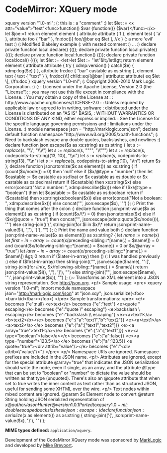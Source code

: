 CodeMirror: XQuery mode
=======================

xquery version "1.0-ml"; (: this is : a "comment" :) let $let := &lt;x attr="value"&gt;"test"&lt;func&gt;function() $var {function()} {$var}&lt;/func&gt;&lt;/x&gt; let $joe:=1 return element element { attribute attribute { 1 }, element test { 'a' }, attribute foo { "bar" }, fn:doc()\[ foo/@bar eq $let \], //x } (: a more 'evil' test :) (: Modified Blakeley example (: with nested comment :) ... :) declare private function local:declare() {()}; declare private function local:private() {()}; declare private function local:function() {()}; declare private function local:local() {()}; let $let := &lt;let&gt;let $let := "let"&lt;/let&gt; return element element { attribute attribute { try { xdmp:version() } catch($e) { xdmp:log($e) } }, attribute fn:doc { "bar" castable as xs:string }, element text { text { "text" } }, fn:doc()\[ child::eq/(@bar | attribute::attribute) eq $let \], //fn:doc } xquery version "1.0-ml"; (: Copyright 2006-2010 Mark Logic Corporation. :) (: : Licensed under the Apache License, Version 2.0 (the "License"); : you may not use this file except in compliance with the License. : You may obtain a copy of the License at : : http://www.apache.org/licenses/LICENSE-2.0 : : Unless required by applicable law or agreed to in writing, software : distributed under the License is distributed on an "AS IS" BASIS, : WITHOUT WARRANTIES OR CONDITIONS OF ANY KIND, either express or implied. : See the License for the specific language governing permissions and : limitations under the License. :) module namespace json = "http://marklogic.com/json"; declare default function namespace "http://www.w3.org/2005/xpath-functions"; (: Need to backslash escape any double quotes, backslashes, and newlines :) declare function json:escape($s as xs:string) as xs:string { let $s := replace($s, "\\\\", "\\\\\\\\") let $s := replace($s, """", "\\\\""") let $s := replace($s, codepoints-to-string((13, 10)), "\\\\n") let $s := replace($s, codepoints-to-string(13), "\\\\n") let $s := replace($s, codepoints-to-string(10), "\\\\n") return $s }; declare function json:atomize($x as element()) as xs:string { if (count($x/node()) = 0) then 'null' else if ($x/@type = "number") then let $castable := $x castable as xs:float or $x castable as xs:double or $x castable as xs:decimal return if ($castable) then xs:string($x) else error(concat("Not a number: ", xdmp:describe($x))) else if ($x/@type = "boolean") then let $castable := $x castable as xs:boolean return if ($castable) then xs:string(xs:boolean($x)) else error(concat("Not a boolean: ", xdmp:describe($x))) else concat('"', json:escape($x), '"') }; (: Print the thing that comes after the colon :) declare function json:print-value($x as element()) as xs:string { if (count($x/\*) = 0) then json:atomize($x) else if ($x/@quote = "true") then concat('"', json:escape(xdmp:quote($x/node())), '"') else string-join(('{', string-join(for $i in $x/\* return json:print-name-value($i), ","), '}'), "") }; (: Print the name and value both :) declare function json:print-name-value($x as element()) as xs:string? { let $name := name($x) let $first-in-array := count($x/preceding-sibling::\*\[name(.) = $name\]) = 0 and (count($x/following-sibling::\*\[name(.) = $name\]) &gt; 0 or $x/@array = "true") let $later-in-array := count($x/preceding-sibling::\*\[name(.) = $name\]) &gt; 0 return if ($later-in-array) then () (: I was handled previously :) else if ($first-in-array) then string-join(('"', json:escape($name), '":\[', string-join((for $i in ($x, $x/following-sibling::\*\[name(.) = $name\]) return json:print-value($i)), ","), '\]'), "") else string-join(('"', json:escape($name), '":', json:print-value($x)), "") }; (:~ Transforms an XML element into a JSON string representation. See http://json.org. &lt;p/&gt; Sample usage: &lt;pre&gt; xquery version "1.0-ml"; import module namespace json="http://marklogic.com/json" at "json.xqy"; json:serialize(&lt;foo&gt;&lt;bar&gt;kid&lt;/bar&gt;&lt;/foo&gt;) &lt;/pre&gt; Sample transformations: &lt;pre&gt; &lt;e/&gt; becomes {"e":null} &lt;e&gt;text&lt;/e&gt; becomes {"e":"text"} &lt;e&gt;quote " escaping&lt;/e&gt; becomes {"e":"quote \\" escaping"} &lt;e&gt;backslash \\ escaping&lt;/e&gt; becomes {"e":"backslash \\\\ escaping"} &lt;e&gt;&lt;a&gt;text1&lt;/a&gt;&lt;b&gt;text2&lt;/b&gt;&lt;/e&gt; becomes {"e":{"a":"text1","b":"text2"}} &lt;e&gt;&lt;a&gt;text1&lt;/a&gt;&lt;a&gt;text2&lt;/a&gt;&lt;/e&gt; becomes {"e":{"a":\["text1","text2"\]}} &lt;e&gt;&lt;a array="true"&gt;text1&lt;/a&gt;&lt;/e&gt; becomes {"e":{"a":\["text1"\]}} &lt;e&gt;&lt;a type="boolean"&gt;false&lt;/a&gt;&lt;/e&gt; becomes {"e":{"a":false}} &lt;e&gt;&lt;a type="number"&gt;123.5&lt;/a&gt;&lt;/e&gt; becomes {"e":{"a":123.5}} &lt;e quote="true"&gt;&lt;div attrib="value"/&gt;&lt;/e&gt; becomes {"e":"&lt;div attrib=\\"value\\"/&gt;"} &lt;/pre&gt; &lt;p/&gt; Namespace URIs are ignored. Namespace prefixes are included in the JSON name. &lt;p/&gt; Attributes are ignored, except for the special attribute @array="true" that indicates the JSON serialization should write the node, even if single, as an array, and the attribute @type that can be set to "boolean" or "number" to dictate the value should be written as that type (unquoted). There's also an @quote attribute that when set to true writes the inner content as text rather than as structured JSON, useful for sending some XHTML over the wire. &lt;p/&gt; Text nodes within mixed content are ignored. @param $x Element node to convert @return String holding JSON serialized representation of $x @author Jason Hunter @version 1.0.1 Ported to xquery 1.0-ml; double escaped backslashes in json:escape :) declare function json:serialize($x as element()) as xs:string { string-join(('{', json:print-name-value($x), '}'), "") };

**MIME types defined:** `application/xquery`.

Development of the CodeMirror XQuery mode was sponsored by [MarkLogic](http://marklogic.com) and developed by [Mike Brevoort](https://twitter.com/mbrevoort).
